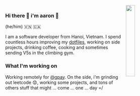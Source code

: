 <img src="https://media.giphy.com/media/l1J9LMNeWISnddECA/giphy.gif" align="right" width="24%" />

### Hi there 👋 i'm aaron :wolf:
(he/him) 🇻🇳 🇨🇦

I am a software developer from Hanoi, Vietnam. I spend countless hours improving my [dotfiles](https://github.com/aarnphm/dotfiles), working on side projects, drinking coffee, cooking and sometimes sending V5s in the climbing gym.

### What I'm working on
Working remotely for [@gpay](http://gpay.vn/en/home_en/). On the side, i'm grinding out leetcode :worried:, working some projects, and tons of others stuff that might ... come ... one ... day =/



<!--START_SECTION:waka-->
<!--END_SECTION:waka-->

<a href="https://sourcerer.io/aarnphm"><img src="https://img.shields.io/badge/Python-381%20commits-orange.svg" alt=""></a>
<a href="https://sourcerer.io/aarnphm"><img src="https://img.shields.io/badge/Go-62%20commits-orange.svg" alt=""></a>
<a href="https://sourcerer.io/aarnphm"><img src="https://img.shields.io/badge/VimL-48%20commits-orange.svg" alt=""></a>
<a href="https://sourcerer.io/aarnphm"><img src="https://img.shields.io/badge/Shell-291%20commits-orange.svg" alt=""></a>

<!--
**aarnphm/aarnphm** is a ✨ _special_ ✨ repository because its `README.md` (this file) appears on your GitHub profile.

Here are some ideas to get you started:

- 🔭 I’m currently working on ...
- 🌱 I’m currently learning ...
- 👯 I’m looking to collaborate on ...
- 🤔 I’m looking for help with ...
- 💬 Ask me about ...
- 📫 How to reach me: ...
- 😄 Pronouns: ...
- ⚡ Fun fact: ...
-->
